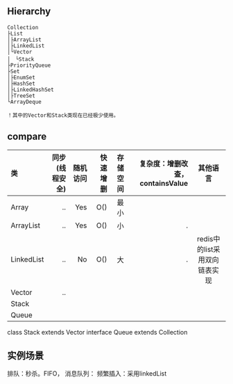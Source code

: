 ## Hierarchy

	Collection 
	├List 
	│├ArrayList
	│├LinkedList
	│└Vector 
	│　└Stack 
	├PriorityQueue
	├Set
	│├EnumSet 	 
	│├HashSet
	│├LinkedHashSet
	│├TreeSet
	└ArrayDeque

	！其中的Vector和Stack类现在已经极少使用。



## compare





| 类            | 同步(线程安全) | 随机访问    | 快速增删 | 存储空间 |  复杂度：增删改查，containsValue |  其他语言 |
| :--------     | --------:      | --------:        | --------:   |   --------:    |   --------:     | :--:      | 
| Array       | ..          | Yes | O() | 最小 |
| ArrayList       | ..          | Yes | O() | 小 |  . | 
| LinkedList | ..             |  No | O() | 大 | . | redis中的list采用双向链表实现
| Vector     | ..            | 
| Stack      |
| Queue      |





class Stack<E> extends Vector<E>
interface Queue<E> extends Collection<E>


## 实例场景

排队：秒杀。FIFO，
消息队列：
频繁插入：采用linkedList
